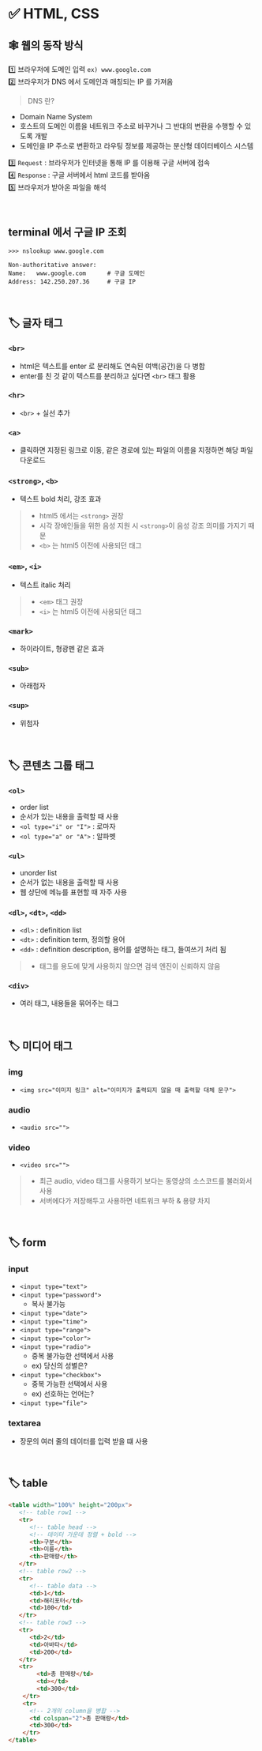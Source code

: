 # ✅ HTML, CSS
## 🕸️ 웹의 동작 방식
1️⃣ 브라우저에 도메인 입력 `ex) www.google.com` <br>
2️⃣ 브라우저가 DNS 에서 도메인과 매칭되는 IP 를 가져옴
> DNS 란?
   * Domain Name System
   * 호스트의 도메인 이름을 네트워크 주소로 바꾸거나 그 반대의 변환을 수행할 수 있도록 개발
   * 도메인을 IP 주소로 변환하고 라우팅 정보를 제공하는 분산형 데이터베이스 시스템

3️⃣ `Request` : 브라우저가 인터넷을 통해 IP 를 이용해 구글 서버에 접속 <br>
4️⃣ `Response` : 구글 서버에서 html 코드를 받아옴 <br>
5️⃣ 브라우저가 받아온 파일을 해석

<br>

## terminal 에서 구글 IP 조회
```
>>> nslookup www.google.com

Non-authoritative answer:
Name:	www.google.com      # 구글 도메인
Address: 142.250.207.36     # 구글 IP
```

<br>

## 🏷️ 글자 태그
### `<br>` 
* html은 텍스트를 enter 로 분리해도 연속된 여백(공간)을 다 병합 
* enter를 친 것 같이 텍스트를 분리하고 싶다면 `<br>` 태그 활용
### `<hr>`
* `<br>` + 실선 추가
### `<a>` 
* 클릭하면 지정된 링크로 이동, 같은 경로에 있는 파일의 이름을 지정하면 해당 파일 다운로드
### `<strong>`, `<b>`
* 텍스트 bold 처리, 강조 효과
> * html5 에서는 `<strong>` 권장 
> * 시각 장애인들을 위한 음성 지원 시 `<strong>`이 음성 강조 의미를 가지기 때문
> * `<b>` 는 html5 이전에 사용되던 태그

### `<em>`, `<i>`
* 텍스트 italic 처리
> * `<em>` 태그 권장
> * `<i>` 는 html5 이전에 사용되던 태그


### `<mark>`
* 하이라이트, 형광펜 같은 효과
### `<sub>`
* 아래첨자
### `<sup>`
* 위첨자

<br>

## 🏷️ 콘텐츠 그룹 태그
### `<ol>`
* order list
* 순서가 있는 내용을 출력할 때 사용 
* `<ol type="i" or "I">` : 로마자
* `<ol type="a" or "A">` : 알파벳


### `<ul>`
* unorder list
* 순서가 없는 내용을 출력할 때 사용
* 웹 상단에 메뉴를 표현할 때 자주 사용


### `<dl>`, `<dt>`, `<dd>`
* `<dl>` : definition list
* `<dt>` : definition term, 정의할 용어
* `<dd>` : definition description, 용어를 설명하는 태그, 들여쓰기 처리 됨
> * 태그를 용도에 맞게 사용하지 않으면 검색 엔진이 신뢰하지 않음


### `<div>`
* 여러 태그, 내용들을 묶어주는 태그


<br>

## 🏷️ 미디어 태그
### img
* `<img src="이미지 링크" alt="이미지가 출력되지 않을 때 출력할 대체 문구">`

### audio
* `<audio src="">`

### video
* `<video src="">`

> * 최근 audio, video 태그를 사용하기 보다는 동영상의 소스코드를 불러와서 사용
> * 서버에다가 저장해두고 사용하면 네트워크 부하 & 용량 차지

<br>

## 🏷️ form
### input
* `<input type="text">`
* `<input type="password">`
  * 복사 불가능
* `<input type="date">`
* `<input type="time">`
* `<input type="range">`
* `<input type="color">`
* `<input type="radio">`
  * 중복 불가능한 선택에서 사용
  * ex) 당신의 성별은?
* `<input type="checkbox">`
  * 중복 가능한 선택에서 사용
  * ex) 선호하는 언어는?
* `<input type="file">`

### textarea
* 장문의 여러 줄의 데이터를 입력 받을 떄 사용

<br>

## 🏷️ table
```html
<table width="100%" height="200px">
   <!-- table row1 -->
   <tr> 
      <!-- table head -->
      <!-- 데이터 가운데 정렬 + bold -->
      <th>구분</th>
      <th>이름</th>
      <th>판매량</th>
   </tr>
   <!-- table row2 -->
   <tr>
      <!-- table data -->
      <td>1</td>
      <td>해리포터</td>
      <td>100</td>
   </tr>
   <!-- table row3 -->
   <tr>
      <td>2</td>
      <td>아바타</td>
      <td>200</td>
   </tr>
   <tr>
        <td>총 판매량</td>
        <td></td>
        <td>300</td>
    </tr>
    <tr>
      <!-- 2개의 column을 병합 -->
      <td colspan="2">총 판매량</td>
      <td>300</td>
    </tr>
</table>
```